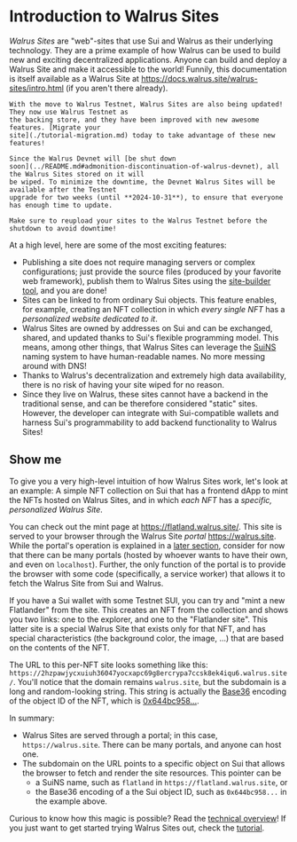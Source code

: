 # Introduction to Walrus Sites

*Walrus Sites* are "web"-sites that use Sui and Walrus as their underlying technology. They are a
prime example of how Walrus can be used to build new and exciting decentralized applications. Anyone
can build and deploy a Walrus Site and make it accessible to the world! Funnily, this documentation
is itself available as a Walrus Site at <https://docs.walrus.site/walrus-sites/intro.html> (if you
aren't there already).

```admonish tip title="Make sure you update!"
With the move to Walrus Testnet, Walrus Sites are also being updated! They now use Walrus Testnet as
the backing store, and they have been improved with new awesome features. [Migrate your
site](./tutorial-migration.md) today to take advantage of these new features!
```

```admonish danger title="Walrus Sites Devnet being discontinued"
Since the Walrus Devnet will [be shut down
soon](../README.md#admonition-discontinuation-of-walrus-devnet), all the Walrus Sites stored on it will
be wiped. To minimize the downtime, the Devnet Walrus Sites will be available after the Testnet
upgrade for two weeks (until **2024-10-31**), to ensure that everyone has enough time to update.

Make sure to reupload your sites to the Walrus Testnet before the shutdown to avoid downtime!
```

At a high level, here are some of the most exciting features:

- Publishing a site does not require managing servers or complex configurations; just provide the
  source files (produced by your favorite web framework), publish them to Walrus Sites using the
  [site-builder tool](./overview.md#the-site-builder), and you are done!
- Sites can be linked to from ordinary Sui objects. This feature enables, for example, creating an
  NFT collection in which *every single NFT* has a *personalized website dedicated to it*.
- Walrus Sites are owned by addresses on Sui and can be exchanged, shared, and updated thanks to
  Sui's flexible programming model. This means, among other things, that Walrus Sites can leverage
  the [SuiNS](https://suins.io/) naming system to have human-readable names. No more messing around
  with DNS!
- Thanks to Walrus's decentralization and extremely high data availability, there is no risk of
  having your site wiped for no reason.
- Since they live on Walrus, these sites cannot have a backend in the traditional sense, and can be
  therefore considered "static" sites. However, the developer can integrate with Sui-compatible
  wallets and harness Sui's programmability to add backend functionality to Walrus Sites!

## Show me

To give you a very high-level intuition of how Walrus Sites work, let's look at an example: A simple
NFT collection on Sui that has a frontend dApp to mint the NFTs hosted on Walrus Sites, and in
which *each NFT* has a *specific, personalized Walrus Site*.

You can check out the mint page at <https://flatland.walrus.site/>. This site is served to your
browser through the Walrus Site *portal* <https://walrus.site>. While the portal's operation is
explained in a [later section](./portal.md), consider for now that there can be many portals (hosted
by whoever wants to have their own, and even on `localhost`). Further, the only function of the
portal is to provide the browser with some code (specifically, a service worker) that allows it to
fetch the Walrus Site from Sui and Walrus.

If you have a Sui wallet with some Testnet SUI, you can try and "mint a new Flatlander" from the
site. This creates an NFT from the collection and shows you two links: one to the explorer, and one
to the "Flatlander site". This latter site is a special Walrus Site that exists only for that NFT,
and has special characteristics (the background color, the image, ...) that are based on the
contents of the NFT.

The URL to this per-NFT site looks something like this:
`https://2hzpawjycxuiuh36047yocxapc69g8ercrypa7ccsk8ek4iqu6.walrus.site/`. You'll notice that the
domain remains `walrus.site`, but the subdomain is a long and random-looking string. This string is
actually the [Base36](https://en.wikipedia.org/wiki/Base36) encoding of the object ID of the NFT,
which is
[0x644bc958...](https://suiscan.xyz/testnet/object/0x644bc958052463785c026a13be051d579c8a4d2dc93b1874dce5839d4fb18c5e).

In summary:

- Walrus Sites are served through a portal; in this case, `https://walrus.site`. There can be many
  portals, and anyone can host one.
- The subdomain on the URL points to a specific object on Sui that allows the browser to fetch and
  render the site resources. This pointer can be
  - a SuiNS name, such as `flatland` in `https://flatland.walrus.site`, or
  - the Base36 encoding of a the Sui object ID, such as `0x644bc958...` in the example above.

Curious to know how this magic is possible? Read the [technical overview](./overview.md)! If you
just want to get started trying Walrus Sites out, check the [tutorial](./tutorial.md).

